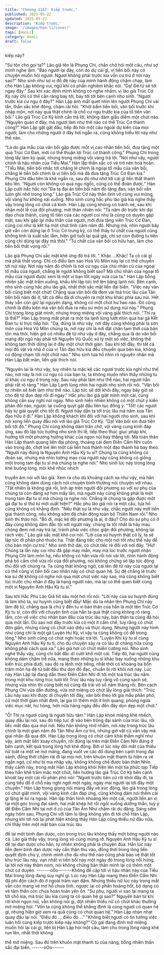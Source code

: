 ```yaml
---
title: "Chương 1167: Kiếp trước,"
published: 2025-05-22
updated: 2025-05-22
description: 'Kiếp trước,'
image: '/images/han-li/cover/'
tags: [HanLi]
category: HanLi
draft: false
---
```


kiếp này?

"Sư tôn cho gọi ta?" Lão giả tên là Phụng Chí, chần chờ hỏi một
câu, như sợ mình nghe lầm.
"Bảo ngươi lại đây, còn do dự cái gì, vị tiền bối này có chuyện
muốn hỏi ngươi. Ngươi không phải trước kia vốn cư trú ở nơi này
sao?"
Nho sinh như sợ vị đồ đệ này của mình hành động chậm chạp,
làm cho Hàn Lập không vui, ngữ khí có phần nghiêm khắc nói.
"Dạ! Đệ tử sẽ tới ngay đây."
Sau khi xác định mình không có nghe nhầm, vị lão giả Trúc Cơ Kỳ
này chỉ có thể cắn răng bay tới, bay tới tới bên cạnh nho sinh.
"Ngươi trước kia cư ngụ ở đây?"
Hàn Lập ánh mắt quét nhìn lên người Phụng Chí vài lần, thần sắc
khẽ động, chậm rãi hỏi.
"Khởi bẩm tiền bối, vãn bối trước khi nhập môn, nơi này quả thật
chính là chỗ cư ngụ trước kia của tổ tiên vãn bối."
Lão giả Trúc Cơ Kỳ kính cẩn trả lời, không dám giấu diếm một
chút nào.
"Nguyên quán ở đây, mà ngươi làm như thế nào có thể Trúc Cơ
thành công?" Hàn Lập gật gật đầu, tiếp đó hỏi một câu ngoài dự
kiến của mọi người, làm cho những người ở đây hơi ngẩn ra,
cũng không hiểu lời này như thế nào.

"Là do gia mẫu của vãn bối gặp được một vị cao nhân tiền bối,
đưa tặng một quả Trúc Cơ Đan, mới có thể thuận lợi Trúc cơ
thành công."
Phụng Chí trong lòng lấy làm kỳ quái, nhưng trong miệng vội vàng
trả lời.
"Nói như vậy, ngươi chính là hậu nhân của Tiểu Mai."
Hàn lập thần sắc có vẻ trở nên hoà hoãn.
"Tiểu Mai, tiền bối nhắc tới chẳng lẽ chính là ngoại tổ mẫu của
vãn bối, chẳng lẽ tiền bối chính là vị tiền bối mà đã đưa tặng Trúc
Cơ Đan kia." Phụng Chí đầu tiên là khẽ ngẩn ra, sau đó như nhớ
tới cái gì liền thất thanh kêu lên.
"Ngươi còn không có quá ngu ngốc, cũng có thể đoán được." Hàn
Lập cười hắc hắc nói
"Đa tạ đại ân tiền bối năm đó tặng đan, vãn bối vẫn luôn ghi nhớ
trong lòng."
Lão giả Trúc Cơ này thần tình vô cùng vui mừng, vội vàng hư
không vái xuống.
Nho sinh cùng hắc phu lão giả kia nghe thấy vậy trong lòng có
chút cả kinh.
Hàn Lập cũng không có tránh né, sau khi nhận một lễ của đối
phương, mới thản nhiên nói:
"Ta năm đó trước khi đại đạo chưa thành, cùng tổ tiên của các
ngươi coi như là cũng có duyên gặp mặt, sau khi gặp lại mẫu thân
của ngươi, mới đưa tặng viên Trúc Cơ Đan, cũng coi như là kết hạ
một chút tình cảm năm đó. Nhưng mà, nhìn ngươi bây giờ vẫn
còn dừng lại ở Trúc Cơ trung kỳ, có thể thấy tư chất của ngươi
cũng không tính là xuất sắc lắm, hiện giờ tuổi lại quá già, chỉ sợ
con đường tu tiên cũng chỉ dừng tại đây mà thôi."
"Tư chất của vãn bối có hữu hạn, làm cho tiền bối thất vọng rồi."

Lão giả Phụng Chí sắc mặt khẽ ửng đỏ trả lời.
" Khặc …Khặc! Ta có cái gì mà phải thất vọng. Chỉ có điều làm
sao Hoá Vũ Môn này lại có thể chuyển tới núi này. Nơi này năm
đó chính là nơi cư ngụ của chủ nhân cũ của ngoại tổ mẫu của
ngươi, chẳng lẽ ngươi không biết sao? Mà chủ nhân của ngoại tổ
mẫu của ngươi được xem là một vị bạn tốt ngày xưa của ta."
Hàn Lập bỗng nhiên sắc mặt trầm xuống, khẩu khí lập tức trở lên
băng lạnh nói.
Bên cạnh, nho sinh cùng hắc phu lão giả, nhất thời sắc mặt liền
đại biến.
"Việc này vãn bối cũng biết một chút! Chẳng qua vãn bối đã đem
vài toà trúc lâu của Tân tiền bối năm đó ở, tất cả đều đã di chuyển
ra một khu khác phía sau núi. Hết thảy vẫn còn giữ lại nguyên
dạng, không có một chút hư hao nào. Đó cũng chính là điều kiện
mà vãn bối đưa ra nếu sư môn sử dụng núi này."
Phụng Chí trong lòng giật mình, nhưng trong miệng vội vàng giải
thích nói.
"Thì ra là thế?"
Hàn Lập trong mắt phát ra một tia lạnh lùng lướt nhìn qua hai gã
Kết Đan tu sĩ trực tiếp hỏi.
"Dạ, đúng là như vậy, nơi đây cũng không phải là sơn môn của
Hoá Vũ Môn chúng ta, nơi này chỉ là nơi đặt chân tạm thời của
bản tôn mà thôi, hiện giờ có nhiều đệ tử như vậy ở đây, chẳng
qua là do vãn bối mang đội ngũ này phải tới Nguyễn Vũ Quốc xử
lý một số việc, không thể không tạm thời dừng lại ở đây một chút
thời gian. Sau khi tới đây, thì tất cả mọi đồ vật và nhà ở của vị Tân
đạo hữu kia đều chuyển qua bên kia, không có động chạm tới một
chút nào."
Nho sinh tựa hồ nhìn rõ nguyên nhân mà Hàn Lập bất mãn, liền
giải thích nói.

"Nguyên lai là như vậy, tuy nhiên ta mặc kệ các ngươi trước kia
nghĩ như thế nào, nơi này là nơi cư ngụ cũ của bạn ta, ta không
muốn nhìn thấy những tu sĩ khác cư ngụ ở trong này. Sau này
phải làm như thế nào, hai ngươi hẳn phải rất rõ ràng."
Hàn Lập Lạnh lùng nhìn hai người nho sinh rồi nói.
"Vãn bối tự nhiên sẽ biết làm như thế nào. Lập tức sẽ dời khỏi
đây, ngay bây giờ sẽ cho đệ tử dọn dẹp rồi đi ngay."
Hắc phu lão giả giật mình một cái, cũng không cần suy nghĩ nói
ngay.
Nho sinh hiển nhiên không có một chút ý kiến phản đối nào,
ngược lại cuống quýt gật đầu liên tục đồng ý.
"Tốt! các ngươi hãy tự giải quyết cho tốt đi. Ngươi hãy dẫn ta tới
trúc lâu mà năm xưa Tân đạo hữu ở đi."
Hàn Lập không khách khí đối với hai người nho sinh, sau khi nói
xong liền quay đầu nói với lão giả Trúc Cơ Kỳ.
"Dạ! Vãn bối xin đưa tiền bối tới đó."
Phụng Chí cũng không dám trần chờ, vội vàng cung kính đáp
ứng, sau đó lập tức hướng nho sinh thi lễ, tiếp theo thúc giục
pháp khí, hướng tới một phương hướng khác của ngọn núi bay
thẳng tới.
Mà toàn thân Hàn Lập thanh quang liền đại phóng, thoáng cái
đem Điền Cầm Nhi cuốn vào trong đó, chợt loé lên một cái liền
hoá thành một đạo thanh hà bay theo.
"Người này đúng là Nguyên Anh Hậu Kỳ tu sĩ? Chúng ta cũng
không có đoán sai, nhưng mà nhìn tướng mạo của người này
cũng không có giống một trong tam đại tu sĩ mà chúng ta nghe
nói."
Nho sinh lúc này trong lòng khẽ buông lỏng, môi khẽ nhúc nhích

truyền âm nói với lão giả.
Xem ra cho dù khoảng cách xa như vậy, mà hắn cũng không dám
dùng cách nói chuyện bình thường nói chuyện với nhau.
"Tất nhiên là không giả rồi, linh áp trên người đối phương so với
sư phụ của chúng ta còn đáng sợ hơn mấy lần, mà người này
cũng không phải là một trong tam đại tu sĩ mà chúng ra nghe nói.
Chẳng lẽ chúng ta gặp được một gã đại tu sĩ thứ tư mới xuất
hiện?"
Hắc phu lão giả nói ra một câu, tựa hồ cũng không có khẳng định.
"Nếu thật sự là như vậy, chắc người này mới tiến giai thành công,
nếu không sớm đã chấn động toàn bộ Thiên Nam rồi." Nho sinh
thì thào nói.
"Bỏ đi, mặc kệ đối phương là ai, ở đâu? Cho dù sư phụ có ở đây
cũng không dám đắc tội với người này, chúng ta tốt nhất là hãy
mau chóng đem nơi này trả lại, tránh phải việc chọc giận đối
phương, không lại rách việc."
Lão giả sắc mặt khó coi nói.
"Lời của sư huynh thật có lý, ta sẽ lập tức đi phân phó thuộc hạ.
Thật đáng tiếc cho một nơi tốt như thế này để cho bản môn cư
trú."
Nho sinh thở dài, có chút tiếc rẻ đối với nơi đây.
"Hừ! Chúng ta lần này coi như đã gặp may mắn, may mà lúc
trước ngươi nhận Phụng Chí làm môn hạ, nếu không có hắn vừa
rồi nói vài lời, nhìn hành động phá bỏ cấm chế vừa rồi của đối
phương, nói không chừng sẽ lập tức động thủ đối với chúng ra.
Ta cũng thật không ngờ, cái tên đệ tử này của ngươi lại có thể
cùng vị tiền bối cao nhân này có chút quan hệ. Sư đệ chẳng lẽ
trước kia sư đệ không có nghe nói qua một chút việc này sao, mà
cũng không biết lúc trước chủ nhân ở đây là hạng người nào, mà
lại có thể quen biết cùng một vị Nguyên Anh Hậu Kỳ tu sĩ."

Sau khi Hắc Phu Lão Giả hít sâu một hơi rồi nói.
"Lời này của sư huynh đúng là làm khó ta, sư huynh cũng biết
đấy! Mặc dù ta nhận tên Phụng Chí này làm đệ tử, chẳng qua là
chú ý đến tu vi bản thân của hắn là một tên Trúc Cơ Kỳ tu sĩ, còn
đối với chuyện tình của hắn ta quả thật cũng không rõ ràng lắm,
còn về việc chủ nhân ban đầu của trúc lâu này, bản thân ta cũng
đã hỏi qua một lần. Dù sao nơi đây trước kia có một ít cấm chế,
tuy rằng có chút đơn giản, nhưng cũng có chút xảo diệu và thực
dụng. Nhưng người này hình như cũng chỉ là một gã Luyện Hư
Kỳ, vì vậy ta cũng không có để trong lòng."
Nho sinh cũng có chút nghi hoặc trả lời.
"Luyện Khí kỳ tu sĩ cùng Nguyên Anh Hậu Kỳ tu tĩ, cho dù chuyện
xảy ra có lâu đi chăng nữa cũng không phải cách quá xa."
Lão giả hơi có chút miễn cưỡng nói.
Nho sinh nghe thấy vậy, cũng chỉ bất đắc dĩ cười khổ một cái.
Tiếp đó, hai người cũng không dám chậm trễ nữa, mang theo
những tu sĩ khác bay xuống những khu kiến trúc phía dưới, sau
đó ra lệnh một tiếng, nhất thời có khoảng ba bốn trăm môn hạ đệ
tử bắt đầu thu dọn đồ đạc, chuẩn bị rời khỏi nơi này.
Lúc này Hàn Lập lại đang dẫn theo Điền Cầm Nhi đi tới một toà
trúc lâu nằm trong một khu rừng trúc tươi tốt
Trúc lâu này tuy rằng vô cùng sạch sẽ, nhưng vừa nhìn thì cũng
biết nó cũng đã trải vô số năm tháng rồi.
Bên cạch Phụng Chí vừa dẫn đường, vừa mở miệng có chút lấy
lòng giải thích:
"Trúc Lâu này sau khi được di chuyển tới đây, vãn bối theo lời gia
mẫu phân phó, cứ một thời gian nhất định, lại gia trì thêm một ít
linh quang, phòng ngừa việc mục nát, hư hỏng, hơn nữa hàng
ngày đều đến đây dọn dẹp một chút."

"Ồ! Thì ra ngươi cũng là người hữu tâm."
Hàn Lập khoé miệng khẽ nhếch, quay đầu lại nói, sau đó tiếp tục
đi vào bên trông đại sảnh của trúc lâu, rồi liếc mắt đảo qua mọi
nơi.
Nếu hắn không nhớ nhầm, nơi này trong trúc lâu chính là một
gian năm đó Tân Như Âm cư trú, nhưng giờ vật cũ vẫn vậy mà
giai nhân đã qua đời.
Hàn Lập trong lòng có chút cảm khái thầm nghĩ như vậy, ánh mắt
liền xoay chuyển, rồi dừng lại trên mặt Điền Cầm Nhi đứng ở bên
cạnh, kết quả trong lòng hơi khẽ động.
Bởi vì lúc này đôi mắt của thiếu nữ toát ra một vẻ mơ màng, đang
vuốt ve các đồ dùng bên cạnh trong đại sảnh, đồng thời chậm rãi
đi lại mọi nơi, trên khuôn mặt thanh tú hiện ra vẻ ngẩn ngơ, cứ
như bị ma nhập vậy, không khống chế được bản thân
Nhìn thấy cảnh này, trong mắt Hàn Lập không khỏi hiện lên một
tia phức tạp
Tiếp theo hắn khẽ trầm mặc một chút, liền hướng lão giả Trúc Cơ
Kỳ bên cạnh khoát tay một cái rồi phân phó nói:
"Ngươi trước tiên cứ rời khỏi đây đi, ta cùng tiểu đồ ở chỗ này
nghỉ ngơi một ngày, ngày mai ngươi lại tới đây một chuyến."
Hàn Lập trong giọng nói mang đầy vẻ xúc động, lão giả trong lòng
có chút giật mình, vội vàng kính cẩn đáp ứng, cũng không dám
nói thêm cái gì lặng lẽ lui ra ngoài.
Hàn lập thân hình nhoáng lên một cái, người liền an vị tại một góc
trong đại sảnh, hai mắt khép hờ rồi ngồi xuống dưỡng thần, tuỳ ý
để Điền Cầm Nhi tại nơi ở cũ của Tân Âm Như chậm rãi du đãng.
Sáng sớm ngày hôm sau, Phụng Chí với tâm lo lắng không yên đi
tới chỗ Hàn Lập, nhưng khi tới nơi lại phát hiện không thấy Hàn
Lập cũng thiếu nữ đâu nữa, chỉ thấy trên một mặt bàn của trúc lâu

để lại một bình đan dược, còn trong trúc lâu không thấy một bóng
người nào cả.
Lão giả thấy vậy, trong lòng vô cùng mừng rỡ. Nguyên Anh Hậu
Kỳ tu sĩ để lại đan dược cho hắn, tự nhiên không phải là chuyện
đùa.
Hắn lúc này liền đem bình đan dược này cẩn thận thu vào, đồng
thời trong lòng liền quyết định chủ ý, chính mình cho dù như thế
nào cũng phải bảo vệ thật tốt khu trúc lâu này, vạn nhất vị tiền bối
này một ngày đó trong lòng nổi hứng, lại tới nơi này thăm nom,
nói không chừng bản thân mình lại có thêm một chút cơ duyên.
-------o0o-------Không đề cập tới vị hậu nhân này của Tiểu Mai trong lòng đang
suy nghĩ gì. Lúc này Hàn Lập mang theo Điền Cầm Nhi đã phi
độn cách đó ở ngoài trăm vạn dặm.
Nhưng thiếu nữ lúc này trong mắt vẫn còn mang vẻ mơ hồ chưa
tỉnh, ngược lại có phần hoảng hốt, bộ dạng có vẻ tâm thần còn
chưa hoàn toàn yên ổn.
"Sư phụ, người vì sao lại mang ta tới chỗ kia, mà trúc lâu kia cùng
ta có quan hệ gì sao?" Nguyên bản từ khi rời khỏi ngọn núi, vẫn
không nói gì, đột nhiên thiếu nữ có chút khác thường mở miệng
hỏi.
"Vốn ta cũng không thể khẳng định là cùng ngươi có quan hệ gì,
nhưng hiện giờ xem ra quả cũng có chút quan hệ."
Hàn Lập nhàn nhạt quay đầu lại nói.
"Điều đó … điều đó …"
"Không biết ngươi có tin tưởng việc luân hồi cùng kiếp trước kiếp
này không?"
Cô gái đang định mở miệng muốn hỏi lại cái gì, liền bị Hàn Lập
hỏi một câu, làm cho trong lòng nàng khẽ run lên, nhất thời không

thể mở miệng.
Sau đó trên khuôn mặt thanh tú của nàng, bỗng nhiên thần sắc
đại biến.
------oOo------
